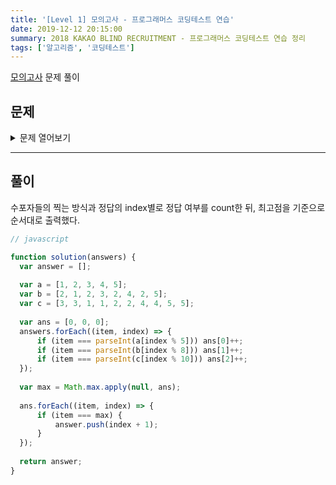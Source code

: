 ```yaml
---
title: '[Level 1] 모의고사 - 프로그래머스 코딩테스트 연습'
date: 2019-12-12 20:15:00
summary: 2018 KAKAO BLIND RECRUITMENT - 프로그래머스 코딩테스트 연습 정리
tags: ['알고리즘', '코딩테스트']
---
```


[모의고사](https://programmers.co.kr/learn/courses/30/lessons/42840) 문제 풀이

## 문제

<details>
  <summary>문제 열어보기</summary>

수포자는 수학을 포기한 사람의 준말입니다. 수포자 삼인방은 모의고사에 수학 문제를 전부 찍으려 합니다. 수포자는 1번 문제부터 마지막 문제까지 다음과 같이 찍습니다.

1번 수포자가 찍는 방식: 1, 2, 3, 4, 5, 1, 2, 3, 4, 5, ...  
2번 수포자가 찍는 방식: 2, 1, 2, 3, 2, 4, 2, 5, 2, 1, 2, 3, 2, 4, 2, 5, ...  
3번 수포자가 찍는 방식: 3, 3, 1, 1, 2, 2, 4, 4, 5, 5, 3, 3, 1, 1, 2, 2, 4, 4, 5, 5, ...

1번 문제부터 마지막 문제까지의 정답이 순서대로 들은 배열 answers가 주어졌을 때, 가장 많은 문제를 맞힌 사람이 누구인지 배열에 담아 return 하도록 solution 함수를 작성해주세요.

### 제한조건

* 시험은 최대 10,000 문제로 구성되어있습니다.
* 문제의 정답은 1, 2, 3, 4, 5중 하나입니다.
* 가장 높은 점수를 받은 사람이 여럿일 경우, return하는 값을 오름차순 정렬해주세요.

### 입출력 예

answers | return
--- | ---
[1,2,3,4,5] | [1]
[1,3,2,4,2] | [1,2,3]

### 입출력 예 설명

#### 입출력 예 #1

* 수포자 1은 모든 문제를 맞혔습니다.
* 수포자 2는 모든 문제를 틀렸습니다.
* 수포자 3은 모든 문제를 틀렸습니다.

따라서 가장 문제를 많이 맞힌 사람은 수포자 1입니다.

#### 입출력 예 #2

* 모든 사람이 2문제씩을 맞췄습니다.

</details>

------

## 풀이

수포자들의 찍는 방식과 정답의 index별로 정답 여부를 count한 뒤, 최고점을 기준으로 순서대로 출력했다.

```javascript
// javascript

function solution(answers) {
  var answer = [];
  
  var a = [1, 2, 3, 4, 5];
  var b = [2, 1, 2, 3, 2, 4, 2, 5];
  var c = [3, 3, 1, 1, 2, 2, 4, 4, 5, 5];
  
  var ans = [0, 0, 0];
  answers.forEach((item, index) => {
      if (item === parseInt(a[index % 5])) ans[0]++;
      if (item === parseInt(b[index % 8])) ans[1]++;
      if (item === parseInt(c[index % 10])) ans[2]++;
  });
  
  var max = Math.max.apply(null, ans);
  
  ans.forEach((item, index) => {
      if (item === max) {
          answer.push(index + 1);
      }
  });
  
  return answer;
}
```
